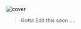 <img src="https://res.cloudinary.com/dz209s6jk/image/upload/f_auto,q_auto,w_700/Challenges/thypgk1nmxm4modj1wdl.jpg" alt="cover" />

> Gotta Edit this soon ....
